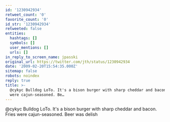 ```yaml
---
id: '1230942934'
retweet_count: '0'
favorite_count: '0'
id_str: '1230942934'
retweeted: false
entities:
  hashtags: []
  symbols: []
  user_mentions: []
  urls: []
in_reply_to_screen_name: jpasski
original_url: https://twitter.com/jth/status/1230942934
date: '2009-02-20T15:54:35.000Z'
sitemap: false
robots: noindex
reply: true
title: >-
  @cykyc Bulldog LoTo. It's a bison burger with sharp cheddar and bacon. Fries
  were cajun-seasoned. Be…
---
```


@cykyc Bulldog LoTo. It's a bison burger with sharp cheddar and bacon. Fries were cajun-seasoned. Beer was delish